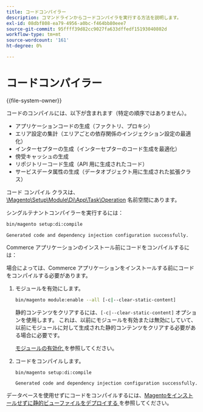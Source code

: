 ```yaml
---
title: コードコンパイラー
description: コマンドラインからコードコンパイラを実行する方法を説明します。
exl-id: 08dbf808-ea79-4956-a0bc-f464bb80eee7
source-git-commit: 95ffff39d82cc9027fa633dffedf15193040802d
workflow-type: tm+mt
source-wordcount: '161'
ht-degree: 0%

---
```


# コードコンパイラー

{{file-system-owner}}

コードのコンパイルには、以下が含まれます（特定の順序ではありません）。

- アプリケーションコードの生成（ファクトリ、プロキシ）
- エリア設定の集計（エリアごとの依存関係のインジェクション設定の最適化）
- インターセプターの生成（インターセプターのコード生成を最適化）
- 傍受キャッシュの生成
- リポジトリーコード生成（API 用に生成されたコード）
- サービスデータ属性の生成（データオブジェクト用に生成された拡張クラス）

コード コンパイル クラスは、[\Magento\Setup\Module\Di\App\Task\Operation][operation] 名前空間にあります。

シングルテナントコンパイラーを実行するには：

```bash
bin/magento setup:di:compile
```

```terminal
Generated code and dependency injection configuration successfully.
```

Commerce アプリケーションのインストール前にコードをコンパイルするには：

場合によっては、Commerce アプリケーションをインストールする前にコードをコンパイルする必要があります。

1. モジュールを有効にします。

   ```bash
   bin/magento module:enable --all [-c|--clear-static-content]
   ```

   静的コンテンツをクリアするには、`[-c|--clear-static-content]` オプションを使用します。 これは、以前にモジュールを有効または無効にしていて、以前にモジュールに対して生成された静的コンテンツをクリアする必要がある場合に必要です。

   [ モジュールの有効化 ](../../installation/tutorials/manage-modules.md) を参照してください。

1. コードをコンパイルします。

   ```bash
   bin/magento setup:di:compile
   ```

   ```terminal
   Generated code and dependency injection configuration successfully.
   ```

データベースを使用せずにコードをコンパイルするには、[Magentoをインストールせずに静的ビューファイルをデプロイする ](../cli/static-view-file-deployment.md) を参照してください。

<!-- link definitions -->

[operation]: https://github.com/magento/magento2/blob/2.4/setup/src/Magento/Setup/Module/Di/App/Task/Operation
